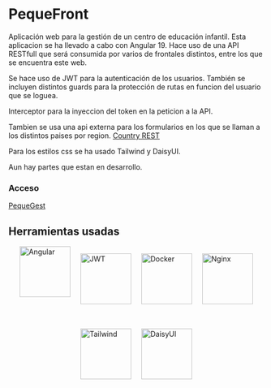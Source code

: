 # PequeFront

Aplicación web para la gestión de un centro de educación infantil. Esta aplicacion se ha llevado a cabo con Angular 19. Hace uso de una API RESTfull que será consumida por varios de frontales distintos, entre los que se encuentra este web.

Se hace uso de JWT para la autenticación de los usuarios. También se incluyen distintos guards para la protección de rutas en funcion del usuario que se loguea.

Interceptor para la inyeccion del token en la peticion a la API.

Tambien se usa una api externa para los formularios en los que se llaman a los distintos paises por region. [Country REST](https://restcountries.com/)

Para los estilos css se ha usado Tailwind y DaisyUI.

Aun hay partes que estan en desarrollo. 

### Acceso
[PequeGest](http://volumidev.duckdns.org)

## Herramientas usadas
<div style="display: flex; justify-content: center; gap: 20px; flex-wrap: wrap;">
  <img 
    src="https://imgs.search.brave.com/nq8_GOWu0YFCV4etIM3L6kOEWAOehjcjP6G7fJL6CDI/rs:fit:500:0:0:0/g:ce/aHR0cHM6Ly9pbWFn/ZXMuc2Vla2xvZ28u/Y29tL2xvZ28tcG5n/LzUwLzIvYW5ndWxh/ci1pY29uLWxvZ28t/cG5nX3NlZWtsb2dv/LTUwNzMyNC5wbmc" 
    alt="Angular" 
    width="100"
  />
  
  <img 
    src="https://imgs.search.brave.com/uttMPv5hfZLji-ueba-aUghrvHKRuG49CKQFdZcMGiY/rs:fit:500:0:0:0/g:ce/aHR0cHM6Ly9pbWFn/ZXMuc2Vla2xvZ28u/Y29tL2xvZ28tcG5n/LzQ0LzEvand0LWlv/LWpzb24td2ViLXRv/a2VuLWxvZ28tcG5n/X3NlZWtsb2dvLTQ0/ODg5OC5wbmc" 
    alt="JWT" 
    width="100"
  />

  <img 
    src="https://imgs.search.brave.com/ksqzMXGDlhYEZG5Nandw6eNHPltGGWDYT53q-nYhm6c/rs:fit:500:0:0:0/g:ce/aHR0cHM6Ly9ib290/ZmxhcmUuY29tL3dw/LWNvbnRlbnQvdXBs/b2Fkcy8yMDIzLzAy/L0RvY2tlci1Mb2dv/LnBuZw" 
    alt="Docker" 
    width="100"
  />
  
  <img 
    src="https://imgs.search.brave.com/fFK6lvaoUfZy9Qq6PDj3h7d2A6zsiBXSJgWKVKUV1OA/rs:fit:500:0:0:0/g:ce/aHR0cHM6Ly8xMDAw/bWFyY2FzLm5ldC93/cC1jb250ZW50L3Vw/bG9hZHMvMjAyMS8w/Ni9OZ2lueC1Mb2dv/LTUwMHgzMTMucG5n" 
    alt="Nginx" 
    width="100"
  />
  
  <img 
    src="https://imgs.search.brave.com/jebVw5Y82Gs8tTPFSckK_CGzPJoAjvDeD1y75RzY1Bw/rs:fit:500:0:0:0/g:ce/aHR0cHM6Ly9pbWFn/ZXMuc2Vla2xvZ28u/Y29tL2xvZ28tcG5n/LzM1LzIvdGFpbHdp/bmQtY3NzLWxvZ28t/cG5nX3NlZWtsb2dv/LTM1NDY3NS5wbmc" 
    alt="Tailwind" 
    width="100"
  />
  
  <img 
    src="https://imgs.search.brave.com/KX-HwrSEsiFiGIHCOwx7qdiJjB6vTmhz0Zb_HJ5eyPE/rs:fit:500:0:0:0/g:ce/aHR0cHM6Ly9pbWFn/ZXMuc2Vla2xvZ28u/Y29tL2xvZ28tcG5n/LzU1LzEvZGFpc3l1/aS1sb2dvLXBuZ19z/ZWVrbG9nby01NTQ1/MDkucG5n" 
    alt="DaisyUI" 
    width="100"
  />

</div>


